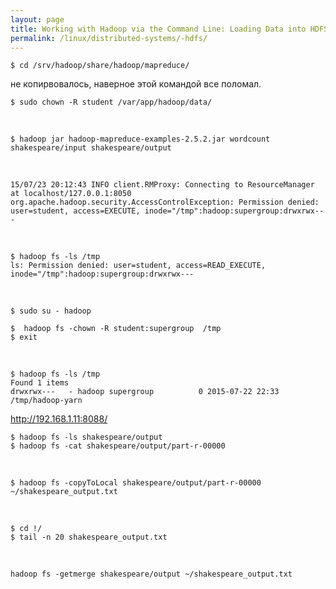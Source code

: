 ```yaml
---
layout: page
title: Working with Hadoop via the Command Line: Loading Data into HDFS
permalink: /linux/distributed-systems/-hdfs/
---
```


    $ cd /srv/hadoop/share/hadoop/mapreduce/

не копирвовалось, наверное этой командой все поломал.

    $ sudo chown -R student /var/app/hadoop/data/


<br/>

    $ hadoop jar hadoop-mapreduce-examples-2.5.2.jar wordcount shakespeare/input shakespeare/output

<br/>

    15/07/23 20:12:43 INFO client.RMProxy: Connecting to ResourceManager at localhost/127.0.0.1:8050
    org.apache.hadoop.security.AccessControlException: Permission denied: user=student, access=EXECUTE, inode="/tmp":hadoop:supergroup:drwxrwx---


<br/>

    $ hadoop fs -ls /tmp
    ls: Permission denied: user=student, access=READ_EXECUTE, inode="/tmp":hadoop:supergroup:drwxrwx---

<br/>

    $ sudo su - hadoop

    $  hadoop fs -chown -R student:supergroup  /tmp
    $ exit

 <br/>

    $ hadoop fs -ls /tmp
    Found 1 items
    drwxrwx---   - hadoop supergroup          0 2015-07-22 22:33 /tmp/hadoop-yarn





http://192.168.1.11:8088/



    $ hadoop fs -ls shakespeare/output
    $ hadoop fs -cat shakespeare/output/part-r-00000


<br/>

    $ hadoop fs -copyToLocal shakespeare/output/part-r-00000 ~/shakespeare_output.txt

<br/>

    $ cd !/
    $ tail -n 20 shakespeare_output.txt

<br/>

    hadoop fs -getmerge shakespeare/output ~/shakespeare_output.txt
